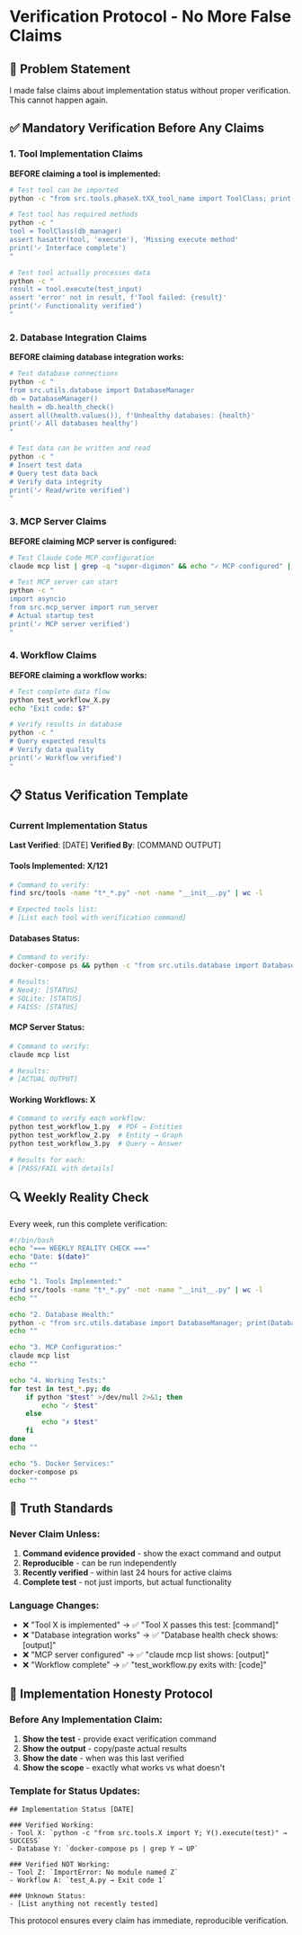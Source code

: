 # Verification Protocol - No More False Claims

## 🚨 Problem Statement
I made false claims about implementation status without proper verification. This cannot happen again.

## ✅ Mandatory Verification Before Any Claims

### 1. Tool Implementation Claims
**BEFORE claiming a tool is implemented:**
```bash
# Test tool can be imported
python -c "from src.tools.phaseX.tXX_tool_name import ToolClass; print('✓ Import works')"

# Test tool has required methods
python -c "
tool = ToolClass(db_manager)
assert hasattr(tool, 'execute'), 'Missing execute method'
print('✓ Interface complete')
"

# Test tool actually processes data
python -c "
result = tool.execute(test_input)
assert 'error' not in result, f'Tool failed: {result}'
print('✓ Functionality verified')
"
```

### 2. Database Integration Claims
**BEFORE claiming database integration works:**
```bash
# Test database connections
python -c "
from src.utils.database import DatabaseManager
db = DatabaseManager()
health = db.health_check()
assert all(health.values()), f'Unhealthy databases: {health}'
print('✓ All databases healthy')
"

# Test data can be written and read
python -c "
# Insert test data
# Query test data back
# Verify data integrity
print('✓ Read/write verified')
"
```

### 3. MCP Server Claims
**BEFORE claiming MCP server is configured:**
```bash
# Test Claude Code MCP configuration
claude mcp list | grep -q "super-digimon" && echo "✓ MCP configured" || echo "✗ MCP NOT configured"

# Test MCP server can start
python -c "
import asyncio
from src.mcp_server import run_server
# Actual startup test
print('✓ MCP server verified')
"
```

### 4. Workflow Claims
**BEFORE claiming a workflow works:**
```bash
# Test complete data flow
python test_workflow_X.py
echo "Exit code: $?"

# Verify results in database
python -c "
# Query expected results
# Verify data quality
print('✓ Workflow verified')
"
```

## 📋 Status Verification Template

### Current Implementation Status
**Last Verified**: [DATE]
**Verified By**: [COMMAND OUTPUT]

#### Tools Implemented: X/121
```bash
# Command to verify:
find src/tools -name "t*_*.py" -not -name "__init__.py" | wc -l

# Expected tools list:
# [List each tool with verification command]
```

#### Databases Status:
```bash
# Command to verify:
docker-compose ps && python -c "from src.utils.database import DatabaseManager; print(DatabaseManager().health_check())"

# Results:
# Neo4j: [STATUS]
# SQLite: [STATUS]  
# FAISS: [STATUS]
```

#### MCP Server Status:
```bash
# Command to verify:
claude mcp list

# Results:
# [ACTUAL OUTPUT]
```

#### Working Workflows: X
```bash
# Command to verify each workflow:
python test_workflow_1.py  # PDF → Entities
python test_workflow_2.py  # Entity → Graph
python test_workflow_3.py  # Query → Answer

# Results for each:
# [PASS/FAIL with details]
```

## 🔍 Weekly Reality Check

Every week, run this complete verification:

```bash
#!/bin/bash
echo "=== WEEKLY REALITY CHECK ==="
echo "Date: $(date)"
echo ""

echo "1. Tools Implemented:"
find src/tools -name "t*_*.py" -not -name "__init__.py" | wc -l
echo ""

echo "2. Database Health:"
python -c "from src.utils.database import DatabaseManager; print(DatabaseManager().health_check())" 2>/dev/null || echo "Database check failed"
echo ""

echo "3. MCP Configuration:"
claude mcp list
echo ""

echo "4. Working Tests:"
for test in test_*.py; do
    if python "$test" >/dev/null 2>&1; then
        echo "✓ $test"
    else
        echo "✗ $test"
    fi
done
echo ""

echo "5. Docker Services:"
docker-compose ps
echo ""
```

## 🎯 Truth Standards

### Never Claim Unless:
1. **Command evidence provided** - show the exact command and output
2. **Reproducible** - can be run independently 
3. **Recently verified** - within last 24 hours for active claims
4. **Complete test** - not just imports, but actual functionality

### Language Changes:
- ❌ "Tool X is implemented" → ✅ "Tool X passes this test: [command]"
- ❌ "Database integration works" → ✅ "Database health check shows: [output]"
- ❌ "MCP server configured" → ✅ "claude mcp list shows: [output]"
- ❌ "Workflow complete" → ✅ "test_workflow.py exits with: [code]"

## 🔧 Implementation Honesty Protocol

### Before Any Implementation Claim:
1. **Show the test** - provide exact verification command
2. **Show the output** - copy/paste actual results
3. **Show the date** - when was this last verified
4. **Show the scope** - exactly what works vs what doesn't

### Template for Status Updates:
```
## Implementation Status [DATE]

### Verified Working:
- Tool X: `python -c "from src.tools.X import Y; Y().execute(test)" → SUCCESS`
- Database Y: `docker-compose ps | grep Y → UP`

### Verified NOT Working:
- Tool Z: `ImportError: No module named Z`
- Workflow A: `test_A.py → Exit code 1`

### Unknown Status:
- [List anything not recently tested]
```

This protocol ensures every claim has immediate, reproducible verification.